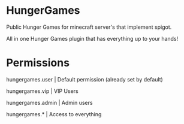 # HungerGames
Public Hunger Games for minecraft server's that implement spigot.

All in one Hunger Games plugin that has everything up to your hands!

# Permissions
hungergames.user | Default permission (already set by default)

hungergames.vip | VIP Users

hungergames.admin | Admin users

hungergames.* | Access to everything
